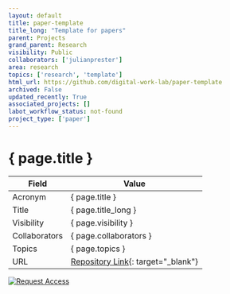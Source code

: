 ```yaml
---
layout: default
title: paper-template
title_long: "Template for papers"
parent: Projects
grand_parent: Research
visibility: Public
collaborators: ['julianprester']
area: research
topics: ['research', 'template']
html_url: https://github.com/digital-work-lab/paper-template
archived: False
updated_recently: True
associated_projects: []
labot_workflow_status: not-found
project_type: ['paper']
---
```


# { page.title }

Field               | Value
------------------- | ----------------------------------
Acronym             | { page.title }
Title               | { page.title_long }
Visibility          | { page.visibility }
Collaborators       | { page.collaborators }
Topics              | { page.topics }
URL                 | [Repository Link](https://github.com/digital-work-lab/paper-template){: target="_blank"}

[![Request Access](https://img.shields.io/badge/Request-Access-blue?style=for-the-badge)](https://github.com/digital-work-lab/paper-template/issues/new?assignees=geritwagner&labels=access+request&template=request-repo-access.md&title=%5BAccess+Request%5D+Request+for+access+to+repository)

